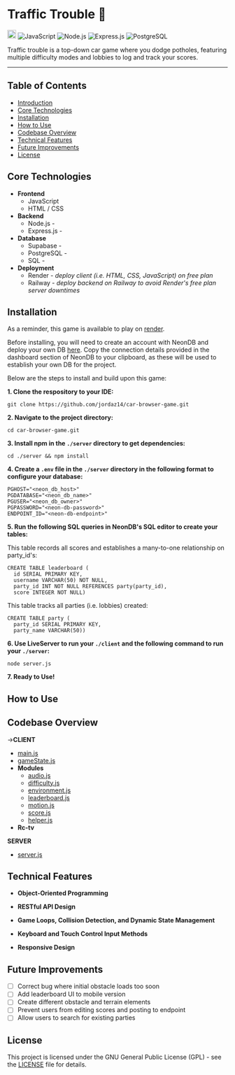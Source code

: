 # Traffic Trouble 🚙
<a href='http://www.recurse.com' title='Made with love at the Recurse Center'><img src='https://cloud.githubusercontent.com/assets/2883345/11325206/336ea5f4-9150-11e5-9e90-d86ad31993d8.png' height='20px'/></a>
![JavaScript](https://img.shields.io/badge/JavaScript-F7DF1E?logo=javascript&logoColor=white)
![Node.js](https://img.shields.io/badge/Node.js-339933?logo=node.js&logoColor=white)
![Express.js](https://img.shields.io/badge/Express.js-000000?logo=express&logoColor=white)
![PostgreSQL](https://img.shields.io/badge/PostgreSQL-336791?logo=postgresql&logoColor=white)

Traffic trouble is a top-down car game where you dodge potholes, featuring multiple difficulty modes and lobbies to log and track your scores. 

<hr>

## Table of Contents
- [Introduction](#traffic-trouble-)
- [Core Technologies](#core-technologies)
- [Installation](#installation)
- [How to Use](#how-to-use)
- [Codebase Overview](#codebase-overview)
- [Technical Features](#technical-features)
- [Future Improvements](#future-improvements)
- [License](#license)

## Core Technologies

- **Frontend**
  - JavaScript
  - HTML / CSS
- **Backend**
  - Node.js - 
  - Express.js -
- **Database**
  - Supabase -
  - PostgreSQL -
  - SQL -
- **Deployment**
  - Render - _deploy client (i.e. HTML, CSS, JavaScript) on free plan_  
  - Railway - _deploy backend on Railway to avoid Render's free plan server downtimes_ 

## Installation

As a reminder, this game is available to play on [render](https://traffic-browser-game.onrender.com/).

Before installing, you will need to create an account with NeonDB and deploy your own DB [here](https://console.neon.tech/app/projects). Copy the connection details provided in the dashboard section of NeonDB to your clipboard, as these will be used to establish your own DB for the project.

Below are the steps to install and build upon this game:

**1. Clone the respository to your IDE:**
```
git clone https://github.com/jordaz14/car-browser-game.git
```
**2. Navigate to the project directory:**
```
cd car-browser-game.git
```
**3. Install npm in the `./server` directory to get dependencies:**
```
cd ./server && npm install
```
**4. Create a `.env` file in the `./server` directory in the following format to configure your database:**
```
PGHOST="<neon_db_host>"
PGDATABASE="<neon_db_name>"
PGUSER="<neon_db_owner>"
PGPASSWORD="<neon-db-password>"
ENDPOINT_ID="<neon-db-endpoint>"
```
**5. Run the following SQL queries in NeonDB's SQL editor to create your tables:**

This table records all scores and establishes a many-to-one relationship on party_id's:
```
CREATE TABLE leaderboard (
  id SERIAL PRIMARY KEY,
  username VARCHAR(50) NOT NULL,
  party_id INT NOT NULL REFERENCES party(party_id),
  score INTEGER NOT NULL)
```
This table tracks all parties (i.e. lobbies) created:
```
CREATE TABLE party (
  party_id SERIAL PRIMARY KEY,
  party_name VARCHAR(50))
```
**6. Use LiveServer to run your `./client` and the following command to run your `./server`:**
```
node server.js
```
**7. Ready to Use!**

## How to Use

## Codebase Overview

->**CLIENT**
  - [main.js](./client/main.js)
  - [gameState.js](./client/gameState.js)
  - **Modules**
    - [audio.js](./client/modules/audio.js)
    - [difficulty.js](./)
    - [environment.js]()
    - [leaderboard.js]()
    - [motion.js]()
    - [score.js]()
    - [helper.js]()
  - **Rc-tv**
    
**SERVER**
  - [server.js](./server/server.js)

## Technical Features

- **Object-Oriented Programming**

- **RESTful API Design**

- **Game Loops, Collision Detection, and Dynamic State Management**

- **Keyboard and Touch Control Input Methods**

- **Responsive Design**

## Future Improvements
- [ ] Correct bug where initial obstacle loads too soon
- [ ] Add leaderboard UI to mobile version
- [ ] Create different obstacle and terrain elements
- [ ] Prevent users from editing scores and posting to endpoint
- [ ] Allow users to search for existing parties

## License
This project is licensed under the GNU General Public License (GPL) - see the [LICENSE](./LICENSE) file for details.
